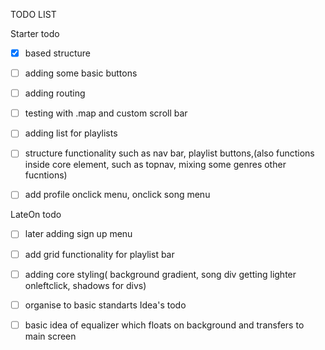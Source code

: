 TODO LIST


Starter todo
- [x] based structure
- [ ] adding some basic buttons
- [ ] adding routing 
- [ ] testing with .map and custom scroll bar 
- [ ] adding list for playlists
- [ ] structure functionality such as nav bar, playlist buttons,(also functions inside core element, such as topnav, mixing some genres other fucntions)
- [ ] add profile onclick menu, onclick song menu


LateOn todo
- [ ] later adding sign up menu
- [ ] add grid functionality for playlist bar 
- [ ] adding core styling( background gradient, song div getting lighter onleftclick, shadows for divs)
- [ ] organise to basic standarts
Idea's todo
- [ ] basic idea of equalizer which floats on background and transfers to main screen 
 